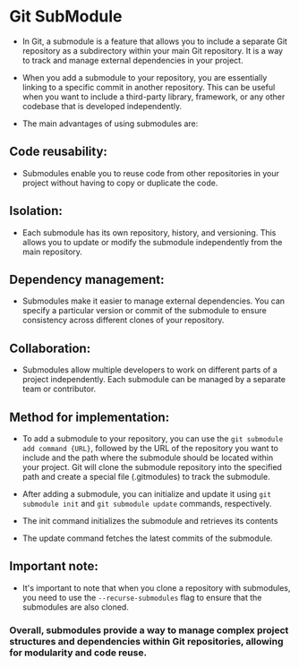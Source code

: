 # Git SubModule

- In Git, a submodule is a feature that allows you to include a separate Git repository as a subdirectory within your main Git repository. It is a way to track and manage external dependencies in your project.

- When you add a submodule to your repository, you are essentially linking to a specific commit in another repository. This can be useful when you want to include a third-party library, framework, or any other codebase that is developed independently.

- The main advantages of using submodules are:

## Code reusability:

- Submodules enable you to reuse code from other repositories in your project without having to copy or duplicate the code.

## Isolation:

- Each submodule has its own repository, history, and versioning. This allows you to update or modify the submodule independently from the main repository.

## Dependency management:

- Submodules make it easier to manage external dependencies. You can specify a particular version or commit of the submodule to ensure consistency across different clones of your repository.

## Collaboration:

- Submodules allow multiple developers to work on different parts of a project independently. Each submodule can be managed by a separate team or contributor.

## Method for implementation:

- To add a submodule to your repository, you can use the `git submodule add command {URL}`, followed by the URL of the repository you want to include and the path where the submodule should be located within your project. Git will clone the submodule repository into the specified path and create a special file (.gitmodules) to track the submodule.

- After adding a submodule, you can initialize and update it using `git submodule init` and `git submodule update` commands, respectively.
- The init command initializes the submodule and retrieves its contents
- The update command fetches the latest commits of the submodule.

## Important note:

- It's important to note that when you clone a repository with submodules, you need to use the `--recurse-submodules` flag to ensure that the submodules are also cloned.

### Overall, submodules provide a way to manage complex project structures and dependencies within Git repositories, allowing for modularity and code reuse.
